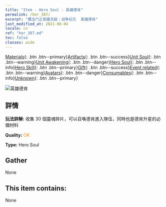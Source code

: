 ```yaml
---
title: "Item - Hero Soul - 英雄德肯"
permalink: /her_387/
excerpt: "魔法门之英雄无敌：战争纪元  英雄德肯"
last_modified_at: 2021-08-04
locale: cn
ref: "her_387.md"
toc: false
classes: wide
---
```

 [Materials](/ItemsCN/){: .btn .btn--primary}[Artifacts](/ItemsCN/Artifacts/){: .btn .btn--success}[Unit Soul](/ItemsCN/UnitSoul/){: .btn .btn--warning}[Unit Awakening](/ItemsCN/UnitAwakening/){: .btn .btn--danger}[Hero Soul](/ItemsCN/HeroSoul/){: .btn .btn--info}[Hero Skill](/ItemsCN/HeroSkill/){: .btn .btn--primary}[Gift](/ItemsCN/Gift/){: .btn .btn--success}[Event related](/ItemsCN/Events/){: .btn .btn--warning}[Avatars](/ItemsCN/Avatars/){: .btn .btn--danger}[Consumables](/ItemsCN/Consumables/){: .btn .btn--info}[Unknown](/ItemsCN/Unknown/){: .btn .btn--primary}

 ![英雄德肯](/images/h/h_Dracon.jpg)

## 詳情
 **玩法詳解:** 收集 30 個靈魂碎片，可以召喚德肯進入隊伍，同時也是德肯升星的必備材料

 **Quality:** <span style="color: #FF8C00">OK</span>

 **Type:** Hero Soul

## Gather

  None

## This item contains:

  None

